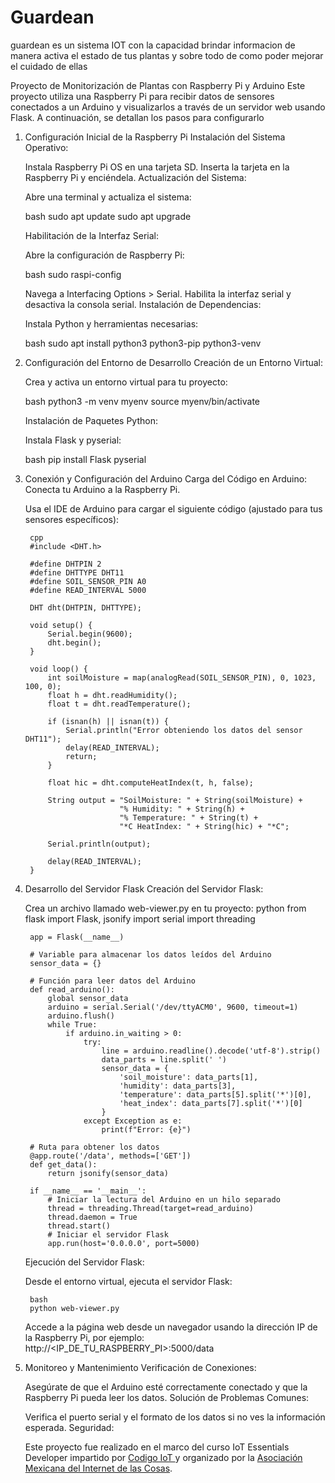 # Guardean
guardean es un sistema IOT con la capacidad brindar informacion de manera activa el estado de tus plantas y sobre todo de como poder mejorar el cuidado de ellas


Proyecto de Monitorización de Plantas con Raspberry Pi y Arduino
Este proyecto utiliza una Raspberry Pi para recibir datos de sensores conectados a un Arduino y visualizarlos a través de un servidor web usando Flask. A continuación, se detallan los pasos para configurarlo

1. Configuración Inicial de la Raspberry Pi
    Instalación del Sistema Operativo:

    Instala Raspberry Pi OS en una tarjeta SD.
    Inserta la tarjeta en la Raspberry Pi y enciéndela.
    Actualización del Sistema:

    Abre una terminal y actualiza el sistema:
  
      bash
      sudo apt update
      sudo apt upgrade

    Habilitación de la Interfaz Serial:

    Abre la configuración de Raspberry Pi:

      bash
      sudo raspi-config

     Navega a Interfacing Options > Serial.
    Habilita la interfaz serial y desactiva la consola serial.
    Instalación de Dependencias:

    Instala Python y herramientas necesarias:

      bash
      sudo apt install python3 python3-pip python3-venv


3. Configuración del Entorno de Desarrollo
    Creación de un Entorno Virtual:

    Crea y activa un entorno virtual para tu proyecto:

      bash
      python3 -m venv myenv
      source myenv/bin/activate

    Instalación de Paquetes Python:

    Instala Flask y pyserial:

      bash
      pip install Flask pyserial


5. Conexión y Configuración del Arduino
    Carga del Código en Arduino:
    Conecta tu Arduino a la Raspberry Pi.

    Usa el IDE de Arduino para cargar el siguiente código (ajustado para tus sensores específicos):

        cpp
        #include <DHT.h>

        #define DHTPIN 2
        #define DHTTYPE DHT11
        #define SOIL_SENSOR_PIN A0
        #define READ_INTERVAL 5000

        DHT dht(DHTPIN, DHTTYPE);

        void setup() {
            Serial.begin(9600);
            dht.begin();
        }

        void loop() {
            int soilMoisture = map(analogRead(SOIL_SENSOR_PIN), 0, 1023, 100, 0);
            float h = dht.readHumidity();
            float t = dht.readTemperature();

            if (isnan(h) || isnan(t)) {
                Serial.println("Error obteniendo los datos del sensor DHT11");
                delay(READ_INTERVAL);
                return;
            }

            float hic = dht.computeHeatIndex(t, h, false);

            String output = "SoilMoisture: " + String(soilMoisture) + 
                            "% Humidity: " + String(h) + 
                            "% Temperature: " + String(t) + 
                            "*C HeatIndex: " + String(hic) + "*C";

            Serial.println(output);

            delay(READ_INTERVAL);
        }


6. Desarrollo del Servidor Flask
    Creación del Servidor Flask:

    Crea un archivo llamado web-viewer.py en tu proyecto:
        python
        from flask import Flask, jsonify
        import serial
        import threading

        app = Flask(__name__)

        # Variable para almacenar los datos leídos del Arduino
        sensor_data = {}

        # Función para leer datos del Arduino
        def read_arduino():
            global sensor_data
            arduino = serial.Serial('/dev/ttyACM0', 9600, timeout=1)
            arduino.flush()
            while True:
                if arduino.in_waiting > 0:
                    try:
                        line = arduino.readline().decode('utf-8').strip()
                        data_parts = line.split(' ')
                        sensor_data = {
                            'soil_moisture': data_parts[1],
                            'humidity': data_parts[3],
                            'temperature': data_parts[5].split('*')[0],
                            'heat_index': data_parts[7].split('*')[0]
                        }
                    except Exception as e:
                        print(f"Error: {e}")

        # Ruta para obtener los datos
        @app.route('/data', methods=['GET'])
        def get_data():
            return jsonify(sensor_data)

        if __name__ == '__main__':
            # Iniciar la lectura del Arduino en un hilo separado
            thread = threading.Thread(target=read_arduino)
            thread.daemon = True
            thread.start()
            # Iniciar el servidor Flask
            app.run(host='0.0.0.0', port=5000)


    Ejecución del Servidor Flask:

    Desde el entorno virtual, ejecuta el servidor Flask:

        bash
        python web-viewer.py
   
    Accede a la página web desde un navegador usando la dirección IP de la Raspberry Pi, por ejemplo: http://<IP_DE_TU_RASPBERRY_PI>:5000/data


7. Monitoreo y Mantenimiento
    Verificación de Conexiones:

    Asegúrate de que el Arduino esté correctamente conectado y que la Raspberry Pi pueda leer los datos.
    Solución de Problemas Comunes:

    Verifica el puerto serial y el formato de los datos si no ves la información esperada.
    Seguridad:

    Este proyecto fue realizado en el marco del curso IoT Essentials Developer impartido por 
    [Codigo IoT ](https://www.codigoiot.com/) y organizado por la 
    [Asociación Mexicana del Internet de las Cosas](https://www.asociacioniot.org/).

